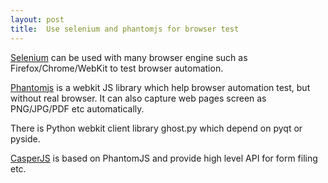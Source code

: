```yaml
---
layout: post
title:  Use selenium and phantomjs for browser test
---
```

[Selenium](http://docs.seleniumhq.org/) can be used with many browser engine such as  Firefox/Chrome/WebKit to test browser automation.

[Phantomjs](http://phantomjs.org/) is a webkit JS library which help browser automation test, but without real browser. It can also capture web pages screen as PNG/JPG/PDF etc automatically.

There is Python webkit client library ghost.py which depend on pyqt or pyside.

[CasperJS](http://casperjs.org/) is based on PhantomJS and provide high level API for form filing etc.
